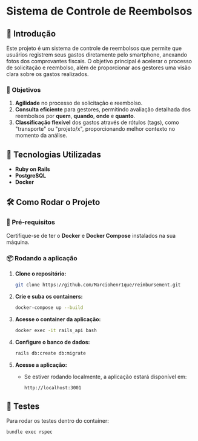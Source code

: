 # Sistema de Controle de Reembolsos

## 📌 Introdução

Este projeto é um sistema de controle de reembolsos que permite que usuários registrem seus gastos diretamente pelo smartphone, anexando fotos dos comprovantes fiscais. O objetivo principal é acelerar o processo de solicitação e reembolso, além de proporcionar aos gestores uma visão clara sobre os gastos realizados.

### 🎯 Objetivos

1. **Agilidade** no processo de solicitação e reembolso.
2. **Consulta eficiente** para gestores, permitindo avaliação detalhada dos reembolsos por **quem**, **quando**, **onde** e **quanto**.
3. **Classificação flexível** dos gastos através de rótulos (tags), como "transporte" ou "projeto/x", proporcionando melhor contexto no momento da análise.

## 🚀 Tecnologias Utilizadas

- **Ruby on Rails**
- **PostgreSQL**
- **Docker**

## 🛠 Como Rodar o Projeto

### 🔧 Pré-requisitos

Certifique-se de ter o **Docker** e **Docker Compose** instalados na sua máquina.

### 📦 Rodando a aplicação

1. **Clone o repositório:**

   ```bash
   git clone https://github.com/Marciohenr1que/reimbursement.git
   ```

2. **Crie e suba os containers:**

   ```bash
   docker-compose up --build
   ```

3. **Acesse o container da aplicação:**

   ```bash
   docker exec -it rails_api bash
   ```

4. **Configure o banco de dados:**

   ```bash
   rails db:create db:migrate
   ```

5. **Acesse a aplicação:**
   - Se estiver rodando localmente, a aplicação estará disponível em:
     ```
     http://localhost:3001
     ```

## 📝 Testes

Para rodar os testes dentro do container:

```bash
bundle exec rspec
```
